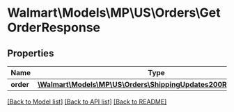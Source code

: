 # Walmart\Models\MP\US\Orders\GetOrderResponse

## Properties

Name | Type | Description | Notes
------------ | ------------- | ------------- | -------------
**order** | [**\Walmart\Models\MP\US\Orders\ShippingUpdates200ResponseOrder**](ShippingUpdates200ResponseOrder.md) |  | [optional]


[[Back to Model list]](./) [[Back to API list]](../../../../../README.md#supported-apis) [[Back to README]](../../../../../README.md)
